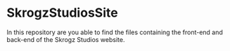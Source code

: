 # SkrogzStudiosSite
In this repository are you able to find the files containing the front-end and back-end of the Skrogz Studios website.

